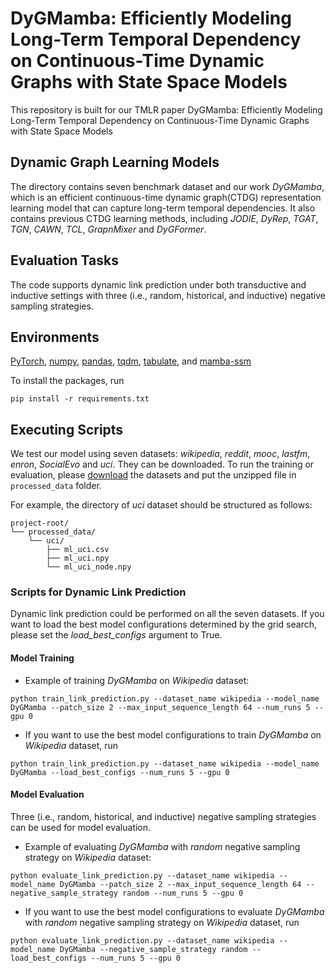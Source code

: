 # DyGMamba: Efficiently Modeling Long-Term Temporal Dependency on Continuous-Time Dynamic Graphs with State Space Models
This repository is built for our TMLR paper DyGMamba: Efficiently Modeling Long-Term Temporal Dependency on Continuous-Time Dynamic Graphs with State Space Models


## Dynamic Graph Learning Models
The directory contains seven benchmark dataset and our work *DyGMamba*, which is an efficient continuous-time dynamic graph(CTDG) representation learning model that can capture long-term temporal dependencies. It also contains previous CTDG learning methods, including *JODIE*, *DyRep*, *TGAT*, *TGN*, *CAWN*, *TCL*, *GrapnMixer* and *DyGFormer*. 


## Evaluation Tasks

The code supports dynamic link prediction under both transductive and inductive settings with three (i.e., random, historical, and inductive) negative sampling strategies.



## Environments

[PyTorch](https://pytorch.org/),
[numpy](https://github.com/numpy/numpy),
[pandas](https://github.com/pandas-dev/pandas),
[tqdm](https://github.com/tqdm/tqdm), 
[tabulate](https://github.com/astanin/python-tabulate), and
[mamba-ssm](https://github.com/state-spaces/mamba)

To install the packages, run

```{bash}
pip install -r requirements.txt
```

## Executing Scripts
We test our model using seven datasets: *wikipedia*, *reddit*, *mooc*, *lastfm*, *enron*, *SocialEvo* and *uci*. They can be downloaded. To run the training or evaluation, please [download](https://zenodo.org/record/7213796#.Y1cO6y8r30o) the datasets and put the unzipped file in ```processed_data``` folder. 

For example, the directory of *uci* dataset should be structured as follows:

```plaintext
project-root/
└── processed_data/
    └── uci/
        ├── ml_uci.csv
        ├── ml_uci.npy
        └── ml_uci_node.npy
```

### Scripts for Dynamic Link Prediction
Dynamic link prediction could be performed on all the seven datasets. 
If you want to load the best model configurations determined by the grid search, please set the *load_best_configs* argument to True.
#### Model Training
* Example of training *DyGMamba* on *Wikipedia* dataset:
```{bash}
python train_link_prediction.py --dataset_name wikipedia --model_name DyGMamba --patch_size 2 --max_input_sequence_length 64 --num_runs 5 --gpu 0
```
* If you want to use the best model configurations to train *DyGMamba* on *Wikipedia* dataset, run
```{bash}
python train_link_prediction.py --dataset_name wikipedia --model_name DyGMamba --load_best_configs --num_runs 5 --gpu 0
```
#### Model Evaluation
Three (i.e., random, historical, and inductive) negative sampling strategies can be used for model evaluation.
* Example of evaluating *DyGMamba* with *random* negative sampling strategy on *Wikipedia* dataset:
```{bash}
python evaluate_link_prediction.py --dataset_name wikipedia --model_name DyGMamba --patch_size 2 --max_input_sequence_length 64 --negative_sample_strategy random --num_runs 5 --gpu 0
```
* If you want to use the best model configurations to evaluate *DyGMamba* with *random* negative sampling strategy on *Wikipedia* dataset, run
```{bash}
python evaluate_link_prediction.py --dataset_name wikipedia --model_name DyGMamba --negative_sample_strategy random --load_best_configs --num_runs 5 --gpu 0
```
